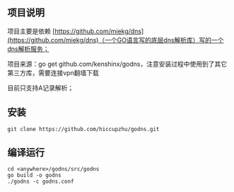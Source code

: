 ## 项目说明

项目主要是依赖 [https://github.com/miekg/dns](https://github.com/miekg/dns)（一个GO语言写的底层dns解析库）写的一个dns解析服务；

项目来源：go get github.com/kenshinx/godns，注意安装过程中使用到了其它第三方库，需要连接vpn翻墙下载

目前只支持A记录解析；

##  安装

    git clone https://github.com/hiccupzhu/godns.git

## 编译运行

    cd <anywhere>/godns/src/godns
    go build -o godns
    ./godns -c godns.conf
